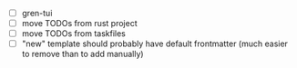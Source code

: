 * [ ] gren-tui
* [ ] move TODOs from rust project
* [ ] move TODOs from taskfiles
* [ ] "new" template should probably have default frontmatter (much easier to remove than to add manually)
